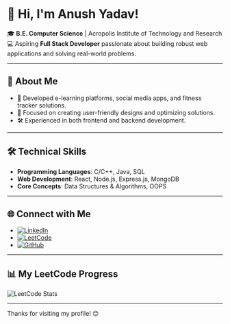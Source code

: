 # 👋 Hi, I'm Anush Yadav!

🎓 **B.E. Computer Science** | Acropolis Institute of Technology and Research  
💻 Aspiring **Full Stack Developer** passionate about building robust web applications and solving real-world problems.  

---

## 🚀 About Me
- 🔨 Developed e-learning platforms, social media apps, and fitness tracker solutions.
- 🌟 Focused on creating user-friendly designs and optimizing solutions.
- 🛠 Experienced in both frontend and backend development.

---

## 🛠 Technical Skills
- **Programming Languages**: C/C++, Java, SQL  
- **Web Development**: React, Node.js, Express.js, MongoDB  
- **Core Concepts**: Data Structures & Algorithms, OOPS  

---

## 🌐 Connect with Me
- [![LinkedIn](https://img.shields.io/badge/LinkedIn-0077B5?style=flat&logo=linkedin&logoColor=white)](https://linkedin.com/in/anush-yadav-74a542274)
- [![LeetCode](https://img.shields.io/badge/LeetCode-FFA116?style=flat&logo=leetcode&logoColor=white)](https://leetcode.com/anushyadav)
- [![GitHub](https://img.shields.io/badge/GitHub-100000?style=flat&logo=github&logoColor=white)](https://github.com/Anushyadav17)

---

## 📊 My LeetCode Progress
![LeetCode Stats](https://leetcard.jacoblin.cool/anushyadav?theme=light&font=Inter&ext=activity)

---

Thanks for visiting my profile! 😊
